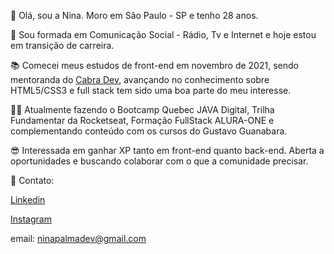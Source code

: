 :raising_hand: Olá, sou a Nina. Moro em São Paulo - SP e tenho 28 anos. 

📝 Sou formada em Comunicação Social - Rádio, Tv e Internet e hoje estou em transição de carreira.

📚 Comecei meus estudos de front-end em novembro de 2021, sendo mentoranda do [Cabra Dev](https://twitter.com/cabra_dev), avançando no conhecimento sobre HTML5/CSS3 e full stack tem sido uma boa parte do meu interesse. 

👩‍💻 Atualmente fazendo o Bootcamp Quebec JAVA Digital, Trilha Fundamentar da Rocketseat, Formação FullStack ALURA-ONE e complementando conteúdo com os cursos do Gustavo Guanabara.

😎 Interessada em ganhar XP tanto em front-end quanto back-end. Aberta a oportunidades e buscando colaborar com o que a comunidade precisar.

📧 Contato: 

[Linkedin](https://br.linkedin.com/in/ninapalmadev)

[Instagram](https://www.instagram.com/palmaninao/)

email: ninapalmadev@gmail.com

